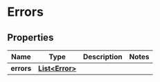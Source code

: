 

# Errors

## Properties

Name | Type | Description | Notes
------------ | ------------- | ------------- | -------------
**errors** | [**List&lt;Error&gt;**](Error.md) |  | 



